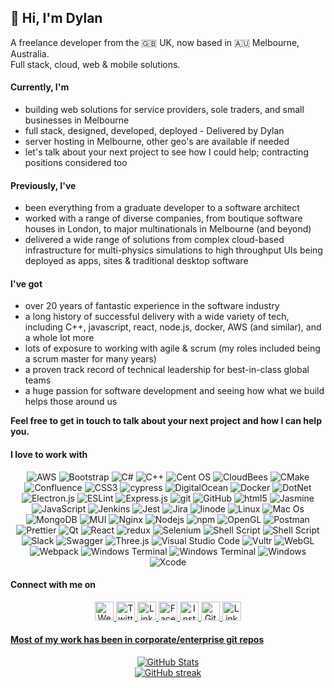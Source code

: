 ## 👋 Hi, I'm Dylan
<p>
    A freelance developer from the 🇬🇧 UK, now based in 🇦🇺 Melbourne, Australia.</br>
    Full stack, cloud, web & mobile solutions.
</p>

#### Currently, I'm
- building web solutions for service providers, sole traders, and small businesses in Melbourne
- full stack, designed, developed, deployed - Delivered by Dylan
- server hosting in Melbourne, other geo's are available if needed
- let's talk about your next project to see how I could help; contracting positions considered too

#### Previously, I've
- been everything from a graduate developer to a software architect
- worked with a range of diverse companies, from boutique software houses in London, to major multinationals in Melbourne (and beyond)
- delivered a wide range of solutions from complex cloud-based infrastructure for multi-physics simulations to high throughput UIs being deployed as apps, sites & traditional desktop software

#### I've got
- over 20 years of fantastic experience in the software industry
- a long history of successful delivery with a wide variety of tech, including C++, javascript, react, node.js, docker, AWS (and similar), and a whole lot more
- lots of exposure to working with agile & scrum (my roles included being a scrum master for many years)
- a proven track record of technical leadership for best-in-class global teams
- a huge passion for software development and seeing how what we build helps those around us

**Feel free to get in touch to talk about your next project and how I can help you.**

#### I love to work with
<p align="center">
    <img alt="AWS" src="https://img.shields.io/badge/AWS-%23FF9900.svg?style=flat-square&logo=amazon-aws&logoColor=white" />
    <img alt="Bootstrap" src="https://img.shields.io/badge/bootstrap-%23563D7C.svg?style=flat-square&logo=bootstrap&logoColor=white" />
    <img alt="C#" src="https://img.shields.io/badge/c%23-%23239120.svg?style=flat-square&logo=c-sharp&logoColor=white" />
    <img alt="C++" src="https://img.shields.io/badge/c++-%2300599C.svg?style=flat-square&logo=c%2B%2B&logoColor=white" />
    <img alt="Cent OS" src="https://img.shields.io/badge/cent%20os-002260?style=flat-square&logo=centos&logoColor=F0F0F0" />
    <img alt="CloudBees" src="https://img.shields.io/badge/CloudBees-1997B5&?logo=cloudbees&logoColor=white&style=flat-square" />
    <img alt="CMake" src="https://img.shields.io/badge/CMake-%23008FBA.svg?style=flat-square&logo=cmake&logoColor=white" />
    <img alt="Confluence" src="https://img.shields.io/badge/confluence-%23172BF4.svg?style=flat-square&logo=confluence&logoColor=white" />
    <img alt="CSS3" src="https://img.shields.io/badge/css3-%231572B6.svg?style=flat-square&logo=css3&logoColor=white" />
    <img alt="cypress" src="https://img.shields.io/badge/-cypress-%23E5E5E5?style=flat-square&logo=cypress&logoColor=058a5e" />
    <img alt="DigitalOcean" src="https://img.shields.io/badge/DigitalOcean-%230167ff.svg?style=flat-square&logo=digitalOcean&logoColor=white" />
    <img alt="Docker" src="https://img.shields.io/badge/-Docker-46a2f1?style=flat-square&logo=docker&logoColor=white" />
    <img alt="DotNet" src="https://img.shields.io/badge/.NET-5C2D91?style=flat-square&logo=.net&logoColor=white" />
    <img alt="Electron.js" src="https://img.shields.io/badge/Electron-191970?style=flat-square&logo=Electron&logoColor=white" />
    <img alt="ESLint" src="https://img.shields.io/badge/ESLint-4B3263?style=flat-square&logo=eslint&logoColor=white" />
    <img alt="Express.js" src="https://img.shields.io/badge/express.js-%23404d59.svg?style=flat-square&logo=express&logoColor=%2361DAFB" />
    <img alt="git" src="https://img.shields.io/badge/-Git-F05032?style=flat-square&logo=git&logoColor=white" />
    <img alt="GitHub" src="https://img.shields.io/badge/github-%23121011.svg?style=flat-square&logo=github&logoColor=white" />
    <img alt="html5" src="https://img.shields.io/badge/-HTML5-E34F26?style=flat-square&logo=html5&logoColor=white" />
    <img alt="Jasmine" src="https://img.shields.io/badge/-Jasmine-%238A4182?style=flat-square&logo=Jasmine&logoColor=white" />
    <img alt="JavaScript" src="https://img.shields.io/badge/javascript-%23323330.svg?style=flat-square&logo=javascript&logoColor=%23F7DF1E" />
    <img alt="Jenkins" src="https://img.shields.io/badge/jenkins-%232C5263.svg?style=flat-square&logo=jenkins&logoColor=white" />
    <img alt="Jest" src="https://img.shields.io/badge/-jest-%23C21325?style=flat-square&logo=jest&logoColor=white" />
    <img alt="Jira" src="https://img.shields.io/badge/jira-%230A0FFF.svg?style=flat-square&logo=jira&logoColor=white" />
    <img alt="linode" src="https://img.shields.io/badge/linode-00A95C?style=flat-square&logo=linode&logoColor=white" />
    <img alt="Linux" src="https://img.shields.io/badge/Linux-FCC624?style=flat-square&logo=linux&logoColor=black" />
    <img alt="Mac Os" src="https://img.shields.io/badge/mac%20os-000000?style=flat-square&logo=macos&logoColor=F0F0F0" />
    <img alt="MongoDB" src="https://img.shields.io/badge/MongoDB-%234ea94b.svg?style=flat-square&logo=mongodb&logoColor=white" />
    <img alt="MUI" src="https://img.shields.io/badge/MUI-%230081CB.svg?style=flat-square&logo=mui&logoColor=white)" />
    <img alt="Nginx" src="https://img.shields.io/badge/nginx-%23009639.svg?style=flat-square&logo=nginx&logoColor=white" />
    <img alt="Nodejs" src="https://img.shields.io/badge/-Nodejs-43853d?style=flat-square&logo=Node.js&logoColor=white" />
    <img alt="npm" src="https://img.shields.io/badge/-NPM-CB3837?style=flat-square&logo=npm&logoColor=white" />
    <img alt="OpenGL" src="https://img.shields.io/badge/OpenGL-%23FFFFFF.svg?style=flat-square&logo=opengl" />
    <img alt="Postman" src="https://img.shields.io/badge/Postman-FF6C37?style=flat-square&logo=postman&logoColor=white" />
    <img alt="Prettier" src="https://img.shields.io/badge/-Prettier-F7B93E?style=flat-square&logo=prettier&logoColor=white" />
    <img alt="Qt" src="https://img.shields.io/badge/Qt-%23217346.svg?style=flat-square&logo=Qt&logoColor=white)" />
    <img alt="React" src="https://img.shields.io/badge/-React-45b8d8?style=flat-square&logo=react&logoColor=white" />
    <img alt="redux" src="https://img.shields.io/badge/-Redux-764ABC?style=flat-square&logo=redux&logoColor=white" />
    <img alt="Selenium" src="https://img.shields.io/badge/-selenium-%43B02A?style=flat-square&logo=selenium&logoColor=white" />
    <img alt="Shell Script" src="https://img.shields.io/badge/shell_script-%23121011.svg?style=flat-square&logo=gnu-bash&logoColor=white" />
    <img alt="Shell Script" src="https://img.shields.io/badge/shell_script-%23121011.svg?style=flat-square&logo=gnu-bash&logoColor=white" />
    <img alt="Slack" src="https://img.shields.io/badge/Slack-4A154B?style=flat-square&logo=slack&logoColor=white)" />
    <img alt="Swagger" src="https://img.shields.io/badge/-Swagger-%23Clojure?style=flat-square&logo=swagger&logoColor=white" />
    <img alt="Three.js" src="https://img.shields.io/badge/threejs-black?style=flat-square&logo=three.js&logoColor=white" />
    <img alt="Visual Studio Code" src="https://img.shields.io/badge/Visual%20Studio%20Code-0078d7.svg?style=flat-square&logo=visual-studio-code&logoColor=white" />
    <img alt="Vultr" src="https://img.shields.io/badge/Vultr-007BFC.svg?style=flat-square&logo=vultr" />
    <img alt="WebGL" src="https://img.shields.io/badge/WebGL-990000?logo=webgl&logoColor=white&style=flat-square" />
    <img alt="Webpack" src="https://img.shields.io/badge/-Webpack-8DD6F9?style=flat-square&logo=webpack&logoColor=white)" />
    <img alt="Windows Terminal" src="https://img.shields.io/badge/PowerShell-%235391FE.svg?style=flat-square&logo=powershell&logoColor=white" />
    <img alt="Windows Terminal" src="https://img.shields.io/badge/Windows%20Terminalt-%234D4D4D.svg?style=flat-square&logo=windows-terminal&logoColor=white" />
    <img alt="Windows" src="https://img.shields.io/badge/Windows-0078D6?logo=windows&logoColor=white&style=flat-square" />
    <img alt="Xcode" src="https://img.shields.io/badge/Xcode-007ACC?style=flat-square&logo=Xcode&logoColor=white)" />
</p>

#### Connect with me on
<p align="center">
    <a href="https://dylankenneally.com" target="blank"><img src="https://img.icons8.com/color/344/domain--v1.png" alt="Website" title="Website" height="30")>
    <a href="https://twitter.com/dylankenneally" target="blank"><img src="https://img.icons8.com/color/32/000000/twitter-squared.png" alt="Twitter" title="Twitter" height="30")>
    <a href="https://linkedin.com/in/dylankenneally" target="blank"><img src="https://img.icons8.com/color/32/000000/linkedin.png" alt="LinkedIn" title="LinkedIn" height="30")>
    <a href="https://facebook.com/dylankenneally" target="blank"><img src="https://img.icons8.com/fluency/344/facebook-new.png" alt="Facebook" title="Facebook" height="30")>
    <a href="https://instagram.com/dylankenneally_" target="blank"><img src="https://img.icons8.com/color/344/instagram-new--v2.png" alt="Instagram" title="Instagram" height="30")>
    <a href="https://github.com/dylankenneally" target="blank"><img src="https://img.icons8.com/color/344/github--v1.png" alt="GitHub" title="GitHub" height="30")>
    <a href="https://linktr.ee/dylankenneally" target="blank"><img src="https://img.icons8.com/color/344/linktree.png" alt="LinkTr.ee" title="LinkTr.ee" height="30")>
</p>

#### Most of my work has been in corporate/enterprise git repos
<p align="center">
    <img src="https://github-readme-stats.vercel.app/api?username=dylankenneally&count_private=true&show_icons=true" alt="GitHub Stats" title="GitHub Stats">
    <br />
    <img src="https://github-readme-streak-stats.herokuapp.com?user=dylankenneally" alt="GitHub streak" title="GitHub streak">
</p>
